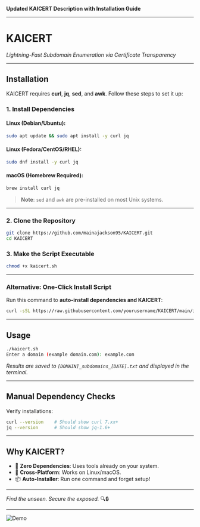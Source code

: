 **Updated KAICERT Description with Installation Guide**  

---

# **KAICERT**  
*Lightning-Fast Subdomain Enumeration via Certificate Transparency*  

---

## **Installation**  
KAICERT requires **curl**, **jq**, **sed**, and **awk**. Follow these steps to set it up:  

### **1. Install Dependencies**  
#### Linux (Debian/Ubuntu):  
```bash  
sudo apt update && sudo apt install -y curl jq  
```  
#### Linux (Fedora/CentOS/RHEL):  
```bash  
sudo dnf install -y curl jq  
```  
#### macOS (Homebrew Required):  
```bash  
brew install curl jq  
```  
> **Note**: `sed` and `awk` are pre-installed on most Unix systems.  

---

### **2. Clone the Repository**  
```bash  
git clone https://github.com/mainajackson95/KAICERT.git  
cd KAICERT  
```  

### **3. Make the Script Executable**  
```bash  
chmod +x kaicert.sh  
```  

---

### **Alternative: One-Click Install Script**  
Run this command to **auto-install dependencies and KAICERT**:  
```bash  
curl -sSL https://raw.githubusercontent.com/yourusername/KAICERT/main/install.sh | bash  
```  

---

## **Usage**  
```bash  
./kaicert.sh  
Enter a domain (example domain.com): example.com  
```  
*Results are saved to `[DOMAIN]_subdomains_[DATE].txt` and displayed in the terminal.*  

---

## **Manual Dependency Checks**  
Verify installations:  
```bash  
curl --version    # Should show curl 7.xx+  
jq --version      # Should show jq-1.6+  
```  

---

## **Why KAICERT?**  
- 🚀 **Zero Dependencies**: Uses tools already on your system.  
- 🔄 **Cross-Platform**: Works on Linux/macOS.  
- 📦 **Auto-Installer**: Run one command and forget setup!  

---

*Find the unseen. Secure the exposed.* 🔍🔒  

---

![Demo](https://via.placeholder.com/600x200?text=KAICERT+Terminal+Demo)  
